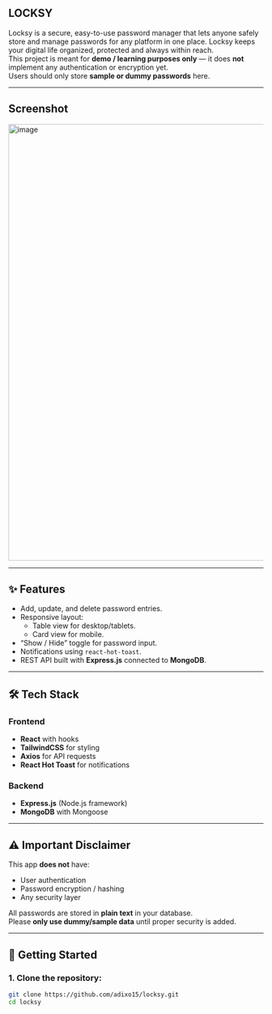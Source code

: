 ##  LOCKSY


Locksy is a secure, easy-to-use password manager that lets anyone safely store and manage passwords for any platform in one place. Locksy keeps your digital life organized, protected and always within reach.  
This project is meant for **demo / learning purposes only** — it does **not** implement any authentication or encryption yet.  
Users should only store **sample or dummy passwords** here.

---

##  Screenshot

<img width="1804" height="863" alt="image" src="https://github.com/user-attachments/assets/5aaf254a-7439-4587-84a0-b1b600841c23" />

---



## ✨ Features

- Add, update, and delete password entries.
- Responsive layout:
  - Table view for desktop/tablets.
  - Card view for mobile.
- “Show / Hide” toggle for password input.
- Notifications using `react-hot-toast`.
- REST API built with **Express.js** connected to **MongoDB**.

---

## 🛠️ Tech Stack

### Frontend
- **React** with hooks
- **TailwindCSS** for styling
- **Axios** for API requests
- **React Hot Toast** for notifications

### Backend
- **Express.js** (Node.js framework)
- **MongoDB** with Mongoose

---

## ⚠️ Important Disclaimer

This app **does not** have:
- User authentication  
- Password encryption / hashing  
- Any security layer  

All passwords are stored in **plain text** in your database.  
Please **only use dummy/sample data** until proper security is added.

---

## 🚀 Getting Started

### 1. Clone the repository:
```bash
git clone https://github.com/adixo15/locksy.git
cd locksy

